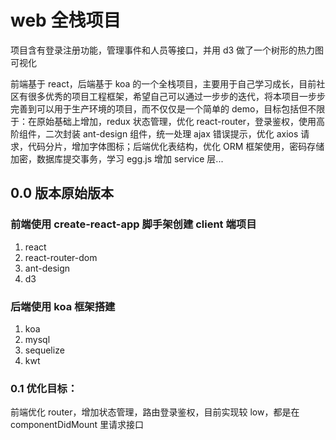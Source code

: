 # web 全栈项目

项目含有登录注册功能，管理事件和人员等接口，并用 d3 做了一个树形的热力图可视化<br/>

前端基于 react，后端基于 koa 的一个全栈项目，主要用于自己学习成长，目前社区有很多优秀的项目工程框架，希望自己可以通过一步步的迭代，将本项目一步步完善到可以用于生产环境的项目，而不仅仅是一个简单的 demo，目标包括但不限于：在原始基础上增加，redux 状态管理，优化 react-router，登录鉴权，使用高阶组件，二次封装 ant-design 组件，统一处理 ajax 错误提示，优化 axios 请求，代码分片，增加字体图标；后端优化表结构，优化 ORM 框架使用，密码存储加密，数据库提交事务，学习 egg.js 增加 service 层...

## 0.0 版本原始版本

### 前端使用 create-react-app 脚手架创建 client 端项目

1. react
2. react-router-dom
3. ant-design
4. d3

### 后端使用 koa 框架搭建

1. koa
2. mysql
3. sequelize
4. kwt

### 0.1 优化目标：

前端优化 router，增加状态管理，路由登录鉴权，目前实现较 low，都是在 componentDidMount 里请求接口
